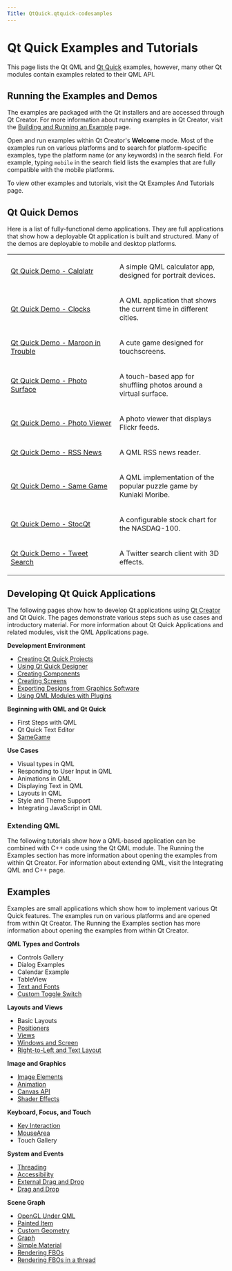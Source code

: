 ```yaml
---
Title: QtQuick.qtquick-codesamples
---
```

        
Qt Quick Examples and Tutorials
===============================

<span class="subtitle"></span>
<span id="details"></span>
This page lists the Qt QML and [Qt Quick](../QtQuick.qtquick-index.md) examples, however, many other Qt modules contain examples related to their QML API.

<span id="running-the-examples-and-demos"></span>
Running the Examples and Demos
------------------------------

The examples are packaged with the Qt installers and are accessed through Qt Creator. For more information about running examples in Qt Creator, visit the [Building and Running an Example](http://qt-project.org/doc/qtcreator/creator-build-example-application.html) page.

Open and run examples within Qt Creator's **Welcome** mode. Most of the examples run on various platforms and to search for platform-specific examples, type the platform name (or any keywords) in the search field. For example, typing `mobile` in the search field lists the examples that are fully compatible with the mobile platforms.

To view other examples and tutorials, visit the Qt Examples And Tutorials page.

<span id="qt-quick-demos"></span>
Qt Quick Demos
--------------

Here is a list of fully-functional demo applications. They are full applications that show how a deployable Qt application is built and structured. Many of the demos are deployable to mobile and desktop platforms.

<table>
<colgroup>
<col width="50%" />
<col width="50%" />
</colgroup>
<tbody>
<tr class="odd">
<td><p><a href="https://developer.ubuntu.comapps/qml/sdk-14.10/QtQuick.demos-calqlatr/">Qt Quick Demo - Calqlatr</a></p></td>
<td><p>A simple QML calculator app, designed for portrait devices.</p></td>
</tr>
<tr class="even">
<td><p><a href="https://developer.ubuntu.comapps/qml/sdk-14.10/QtQuick.demos-clocks/">Qt Quick Demo - Clocks</a></p></td>
<td><p>A QML application that shows the current time in different cities.</p></td>
</tr>
<tr class="odd">
<td><p><a href="https://developer.ubuntu.comapps/qml/sdk-14.10/QtQuick.demos-maroon/">Qt Quick Demo - Maroon in Trouble</a></p></td>
<td><p>A cute game designed for touchscreens.</p></td>
</tr>
<tr class="even">
<td><p><a href="https://developer.ubuntu.comapps/qml/sdk-14.10/QtQuick.demos-photosurface/">Qt Quick Demo - Photo Surface</a></p></td>
<td><p>A touch-based app for shuffling photos around a virtual surface.</p></td>
</tr>
<tr class="odd">
<td><p><a href="https://developer.ubuntu.comapps/qml/sdk-14.10/QtQuick.demos-photoviewer/">Qt Quick Demo - Photo Viewer</a></p></td>
<td><p>A photo viewer that displays Flickr feeds.</p></td>
</tr>
<tr class="even">
<td><p><a href="https://developer.ubuntu.comapps/qml/sdk-14.10/QtQuick.demos-rssnews/">Qt Quick Demo - RSS News</a></p></td>
<td><p>A QML RSS news reader.</p></td>
</tr>
<tr class="odd">
<td><p><a href="https://developer.ubuntu.comapps/qml/sdk-14.10/QtQuick.demos-samegame/">Qt Quick Demo - Same Game</a></p></td>
<td><p>A QML implementation of the popular puzzle game by Kuniaki Moribe.</p></td>
</tr>
<tr class="even">
<td><p><a href="https://developer.ubuntu.comapps/qml/sdk-14.10/QtQuick.demos-stocqt/">Qt Quick Demo - StocQt</a></p></td>
<td><p>A configurable stock chart for the NASDAQ-100.</p></td>
</tr>
<tr class="odd">
<td><p><a href="https://developer.ubuntu.comapps/qml/sdk-14.10/QtQuick.demos-tweetsearch/">Qt Quick Demo - Tweet Search</a></p></td>
<td><p>A Twitter search client with 3D effects.</p></td>
</tr>
</tbody>
</table>

<span id="developing-qt-quick-applications"></span>
Developing Qt Quick Applications
--------------------------------

The following pages show how to develop Qt applications using [Qt Creator](../../../../scopes/cpp/sdk-14.10/U1db.Index.md) and Qt Quick. The pages demonstrate various steps such as use cases and introductory material. For more information about Qt Quick Applications and related modules, visit the QML Applications page.

**Development Environment**

-   [Creating Qt Quick Projects](http://qt-project.org/doc/qtcreator/quick-projects.html)
-   [Using Qt Quick Designer](http://qt-project.org/doc/qtcreator/creator-using-qt-quick-designer.html)
-   [Creating Components](http://qt-project.org/doc/qtcreator/quick-components.html)
-   [Creating Screens](http://qt-project.org/doc/qtcreator/quick-screens.html)
-   [Exporting Designs from Graphics Software](http://qt-project.org/doc/qtcreator/quick-export-to-qml.html)
-   [Using QML Modules with Plugins](http://qt-project.org/doc/qtcreator/creator-qml-modules-with-plugins.html)

**Beginning with QML and Qt Quick**

-   First Steps with QML
-   Qt Quick Text Editor
-   [SameGame](../QtQuick.qml-advtutorial.md)

**Use Cases**

-   Visual types in QML
-   Responding to User Input in QML
-   Animations in QML
-   Displaying Text in QML
-   Layouts in QML
-   Style and Theme Support
-   Integrating JavaScript in QML

<span id="extending-qml"></span>
### Extending QML

The following tutorials show how a QML-based application can be combined with C++ code using the Qt QML module. The Running the Examples section has more information about opening the examples from within Qt Creator. For information about extending QML, visit the Integrating QML and C++ page.

<span id="examples"></span>
Examples
--------

Examples are small applications which show how to implement various Qt Quick features. The examples run on various platforms and are opened from within Qt Creator. The Running the Examples section has more information about opening the examples from within Qt Creator.

**QML Types and Controls**

-   Controls Gallery
-   Dialog Examples
-   Calendar Example
-   TableView
-   [Text and Fonts](https://developer.ubuntu.comapps/qml/sdk-14.10/QtQuick.text/)
-   [Custom Toggle Switch](../QtQuick.qmlexampletoggleswitch.md)

**Layouts and Views**

-   Basic Layouts
-   [Positioners](https://developer.ubuntu.comapps/qml/sdk-14.10/QtQuick.positioners/)
-   [Views](https://developer.ubuntu.comapps/qml/sdk-14.10/QtQuick.views/)
-   [Windows and Screen](https://developer.ubuntu.comapps/qml/sdk-14.10/QtQuick.window/)
-   [Right-to-Left and Text Layout](https://developer.ubuntu.comapps/qml/sdk-14.10/QtQuick.righttoleft/)

**Image and Graphics**

-   [Image Elements](https://developer.ubuntu.comapps/qml/sdk-14.10/QtQuick.imageelements/)
-   [Animation](https://developer.ubuntu.comapps/qml/sdk-14.10/QtQuick.animation/)
-   [Canvas API](https://developer.ubuntu.comapps/qml/sdk-14.10/QtQuick.canvas/)
-   [Shader Effects](https://developer.ubuntu.comapps/qml/sdk-14.10/QtQuick.shadereffects/)

**Keyboard, Focus, and Touch**

-   [Key Interaction](https://developer.ubuntu.comapps/qml/sdk-14.10/QtQuick.keyinteraction/)
-   [MouseArea](https://developer.ubuntu.comapps/qml/sdk-14.10/QtQuick.mousearea/)
-   Touch Gallery

**System and Events**

-   [Threading](https://developer.ubuntu.comapps/qml/sdk-14.10/QtQuick.threading/)
-   [Accessibility](https://developer.ubuntu.comapps/qml/sdk-14.10/QtQuick.quick-accessibility/)
-   [External Drag and Drop](https://developer.ubuntu.comapps/qml/sdk-14.10/QtQuick.externaldraganddrop/)
-   [Drag and Drop](https://developer.ubuntu.comapps/qml/sdk-14.10/QtQuick.draganddrop/)

**Scene Graph**

-   [OpenGL Under QML](https://developer.ubuntu.comapps/qml/sdk-14.10/QtQuick.scenegraph-openglunderqml/)
-   [Painted Item](https://developer.ubuntu.comapps/qml/sdk-14.10/QtQuick.customitems-painteditem/)
-   [Custom Geometry](https://developer.ubuntu.comapps/qml/sdk-14.10/QtQuick.scenegraph-customgeometry/)
-   [Graph](https://developer.ubuntu.comapps/qml/sdk-14.10/QtQuick.scenegraph-graph/)
-   [Simple Material](https://developer.ubuntu.comapps/qml/sdk-14.10/QtQuick.scenegraph-simplematerial/)
-   [Rendering FBOs](https://developer.ubuntu.comapps/qml/sdk-14.10/QtQuick.scenegraph-textureinsgnode/)
-   [Rendering FBOs in a thread](https://developer.ubuntu.comapps/qml/sdk-14.10/QtQuick.scenegraph-textureinthread/)

